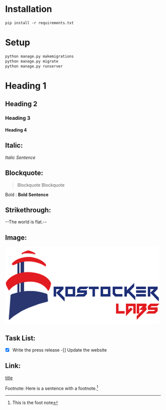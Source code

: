 Installation
============

```
pip install -r requirements.txt

```

Setup
======

```
python manage.py makemigrations
python manage.py migrate
python manage.py runserver

```

# Heading 1

## Heading 2

### Heading 3

#### Heading 4

Italic:
-------
*Italic Sentence*

Blockquote:
-----------

>Blockquote
>Blockquote

Bold :
**Bold Sentence**

Strikethrough:
--------------
--The world is flat.--

Image:
------
![Project Name](500-300-logo.png)

Task List:
----------
-[x] Write the press release
-[] Update the website

Link:
-----
[title](http://rostockerlabs.com)

Footnote:
Here is a sentence with a footnote.[^1]
[^1]: This is the foot note

